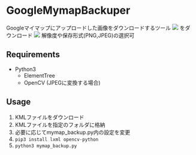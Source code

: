 # GoogleMymapBackuper

Googleマイマップにアップロードした画像をダウンロードするツール
![](https://cdn-ak.f.st-hatena.com/images/fotolife/V/V3B4/20211012/20211012171135.png)
をダウンロード
![](https://cdn-ak.f.st-hatena.com/images/fotolife/V/V3B4/20211012/20211012171552.png)
解像度や保存形式(PNG,JPEG)の選択可

## Requirements
- Python3
    - ElementTree
    - OpenCV (JPEGに変換する場合)

## Usage
1. KMLファイルをダウンロード
1. KMLファイルを指定のフォルダに格納
1. 必要に応じてmymap_backup.py内の設定を変更
1. `pip3 install lxml opencv-python`
1. `python3 mymap_backup.py`

